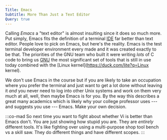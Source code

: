 ```yaml
---
Title: Emacs
Subtitle: More Than Just a Text Editor
Query: true
---
```


Calling *Emacs* a "text editor" is almost insulting since it does so much more. Put simply, Emacs fits the definition of a terminal [IDE](https://duck.com/lite?kae=t&q=IDE) far better than text editor. People love to pick on Emacs, but here's the reality. Emacs is the test terminal developer environment every made and it was created exactly to be that. The priorities of the GNU team who built it were writing *lots* of C code to bring us [GNU](https://duck.com/lite?q=GNU) the most significant set of tools that is still in use today combined with the [Linux kernel](https://duck.com/lite?q=Linux kernel).

We don't use Emacs in the course but if you are likely to take an occupation where you prefer the terminal and just want to get a lot done without leaving it *and* you never need to log into other Unix systems and work on them very much at all, well, then maybe Emacs is for you. By the way this describes a great many academics which is likely why your college professor uses --- and suggests you use --- Emacs. Make your own decision.

:::co-mad
So next time you want to fight about whether Vi is better than Emacs don't. You are just showing how stupid you are. They are *entirely* different tools. It's like fighting over using a multi-purpose shop tool bench vs a skill saw. They do different things and have different scopes.
:::
